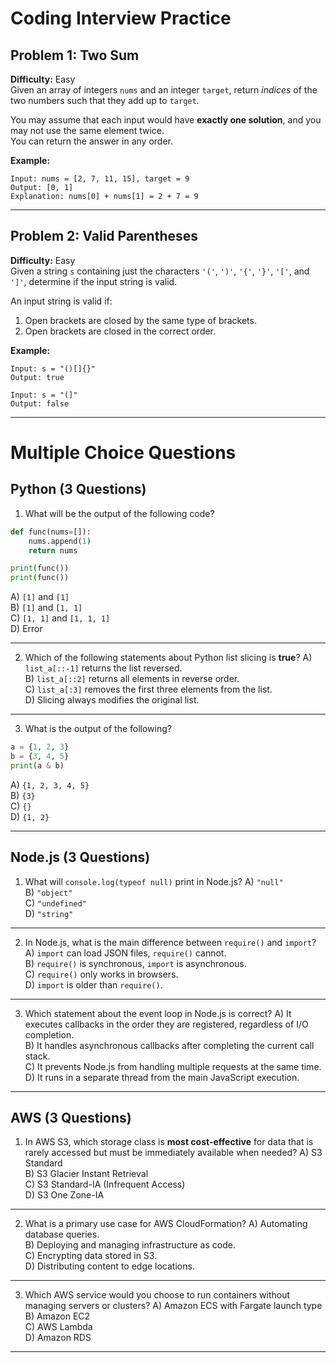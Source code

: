 # Coding Interview Practice

## Problem 1: Two Sum
**Difficulty:** Easy  
Given an array of integers `nums` and an integer `target`, return *indices* of the two numbers such that they add up to `target`.

You may assume that each input would have **exactly one solution**, and you may not use the same element twice.  
You can return the answer in any order.

**Example:**
```
Input: nums = [2, 7, 11, 15], target = 9  
Output: [0, 1]  
Explanation: nums[0] + nums[1] = 2 + 7 = 9
```

---

## Problem 2: Valid Parentheses
**Difficulty:** Easy  
Given a string `s` containing just the characters `'('`, `')'`, `'{'`, `'}'`, `'['`, and `']'`, determine if the input string is valid.

An input string is valid if:
1. Open brackets are closed by the same type of brackets.
2. Open brackets are closed in the correct order.

**Example:**
```
Input: s = "()[]{}"  
Output: true  

Input: s = "(]"  
Output: false
```

---

# Multiple Choice Questions

## Python (3 Questions)
1. What will be the output of the following code?
```python
def func(nums=[]):
    nums.append(1)
    return nums

print(func())
print(func())
```
A) `[1]` and `[1]`  
B) `[1]` and `[1, 1]`  
C) `[1, 1]` and `[1, 1, 1]`  
D) Error  

---

2. Which of the following statements about Python list slicing is **true**?
A) `list_a[::-1]` returns the list reversed.  
B) `list_a[::2]` returns all elements in reverse order.  
C) `list_a[:3]` removes the first three elements from the list.  
D) Slicing always modifies the original list.  

---

3. What is the output of the following?
```python
a = {1, 2, 3}
b = {3, 4, 5}
print(a & b)
```
A) `{1, 2, 3, 4, 5}`  
B) `{3}`  
C) `{}`  
D) `{1, 2}`  

---

## Node.js (3 Questions)
1. What will `console.log(typeof null)` print in Node.js?
A) `"null"`  
B) `"object"`  
C) `"undefined"`  
D) `"string"`  

---

2. In Node.js, what is the main difference between `require()` and `import`?
A) `import` can load JSON files, `require()` cannot.  
B) `require()` is synchronous, `import` is asynchronous.  
C) `require()` only works in browsers.  
D) `import` is older than `require()`.  

---

3. Which statement about the event loop in Node.js is correct?
A) It executes callbacks in the order they are registered, regardless of I/O completion.  
B) It handles asynchronous callbacks after completing the current call stack.  
C) It prevents Node.js from handling multiple requests at the same time.  
D) It runs in a separate thread from the main JavaScript execution.  

---

## AWS (3 Questions)
1. In AWS S3, which storage class is **most cost-effective** for data that is rarely accessed but must be immediately available when needed?
A) S3 Standard  
B) S3 Glacier Instant Retrieval  
C) S3 Standard-IA (Infrequent Access)  
D) S3 One Zone-IA  

---

2. What is a primary use case for AWS CloudFormation?
A) Automating database queries.  
B) Deploying and managing infrastructure as code.  
C) Encrypting data stored in S3.  
D) Distributing content to edge locations.  

---

3. Which AWS service would you choose to run containers without managing servers or clusters?
A) Amazon ECS with Fargate launch type  
B) Amazon EC2  
C) AWS Lambda  
D) Amazon RDS  

---
